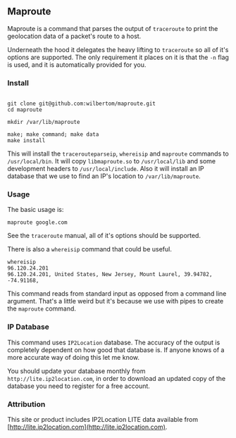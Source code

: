 ## Maproute

Maproute is a command that parses the output of `traceroute` to print the
geolocation data of a packet's route to a host.

Underneath the hood it delegates the heavy lifting to `traceroute` so all
of it's options are supported. The only requirement it places on it is that
the `-n` flag is used, and it is automatically provided for you.

### Install

```

git clone git@github.com:wilbertom/maproute.git
cd maproute

mkdir /var/lib/maproute

make; make command; make data
make install

```

This will install the `tracerouteparseip`, `whereisip` and `maproute` commands
to `/usr/local/bin`. It will copy `libmaproute.so` to `/usr/local/lib` and
some development headers to `/usr/local/include`. Also it will install
an IP database that we use to find an IP's location to `/var/lib/maproute`.

### Usage

The basic usage is:

```
maproute google.com

```

See the `traceroute` manual, all of it's options should be supported.

There is also a `whereisip` command that could be useful.

```
whereisip
96.120.24.201
96.120.24.201, United States, New Jersey, Mount Laurel, 39.94782, -74.91168,

```

This command reads from standard input as opposed from a command line
argument. That's a little weird but it's because we use with pipes to create
the `maproute` command.


### IP Database

This command uses `IP2Location` database. The accuracy of the output is
completely dependent on how good that database is. If anyone knows of a more
accurate way of doing this let me know.

You should update your database monthly from `http://lite.ip2location.com`, in
order to download an updated copy of the database you need to register for
a free account.


### Attribution

This site or product includes IP2Location LITE data available from
[http://lite.ip2location.com](http://lite.ip2location.com).
